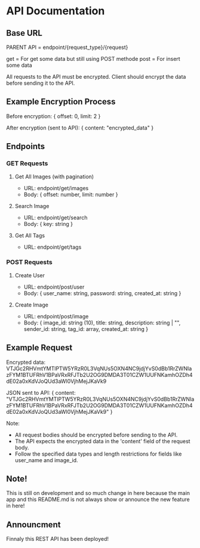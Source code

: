 # API Documentation

## Base URL
PARENT API = endpoint/{request_type}/{request}

get = For get some data but still using POST methode
post = For insert some data

All requests to the API must be encrypted. Client should encrypt the data before sending it to the API.

## Example Encryption Process
Before encryption:
{
    offset: 0,
    limit: 2
}

After encryption (sent to API):
{
    content: "encrypted_data"
}

## Endpoints

### GET Requests

1. Get All Images (with pagination)
   - URL: endpoint/get/images
   - Body: { offset: number, limit: number }

2. Search Image
   - URL: endpoint/get/search
   - Body: { key: string }

3. Get All Tags
   - URL: endpoint/get/tags

### POST Requests

1. Create User
   - URL: endpoint/post/user
   - Body: { user_name: string, password: string, created_at: string }

2. Create Image
   - URL: endpoint/post/image
   - Body: { image_id: string (10), title: string, description: string | "", sender_id: string, tag_id: array, created_at: string }

## Example Request

Encrypted data: 
VTJGc2RHVmtYMTlPTW5YRzR0L3VqNUs5OXN4NC9jdjYvS0dBb1RrZWNIazFYM1BTUFRhV1BPaVRxRFJTb2U2OG9DMDA3T01CZW1UUFNKamhOZDh4dE02a0xKdVJoQUd3aWl0VjhMejJKaVk9

JSON sent to API:
{
    content: "VTJGc2RHVmtYMTlPTW5YRzR0L3VqNUs5OXN4NC9jdjYvS0dBb1RrZWNIazFYM1BTUFRhV1BPaVRxRFJTb2U2OG9DMDA3T01CZW1UUFNKamhOZDh4dE02a0xKdVJoQUd3aWl0VjhMejJKaVk9"
}

Note:
- All request bodies should be encrypted before sending to the API.
- The API expects the encrypted data in the 'content' field of the request body.
- Follow the specified data types and length restrictions for fields like user_name and image_id.

## Note!

This is still on development and so much change in here because the main app and this README.md is not always show or announce the new feature in here!

## Announcment

Finnaly this REST API has been deployed! 